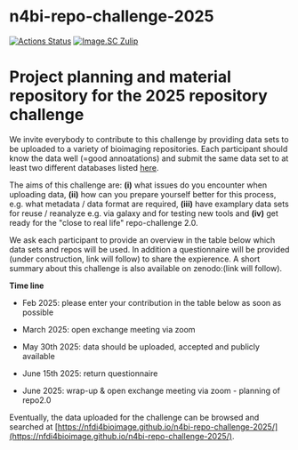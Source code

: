 # n4bi-repo-challenge-2025

[![Actions Status][actions-badge]][actions-link]
[![Image.SC Zulip][zulip-badge]][zulip-link]

<!-- SPHINX-START -->

<!-- prettier-ignore-start -->
[actions-badge]:            https://github.com/nfdi4bioimage/n4bi-repo-challenge-2025/workflows/CI/badge.svg
[actions-link]:             https://github.com/nfdi4bioimage/n4bi-repo-challenge-2025/actions
[github-discussions-badge]: https://img.shields.io/static/v1?label=Discussions&message=Ask&color=blue&logo=github
[github-discussions-link]:  https://github.com/nfdi4bioimage/n4bi-repo-challenge-2025/discussions
[zulip-badge]:              https://img.shields.io/badge/zulip-join_chat-brightgreen.svg
[zulip-link]:               https://imagesc.zulipchat.com/#narrow/stream/328251-NGFF

<!-- prettier-ignore-end -->

# Project planning and material repository for the 2025 repository challenge 

We invite everybody to contribute to this challenge by providing data sets to be uploaded to a variety of bioimaging repositories. Each participant should know the data well (=good annoatations) and submit the same data set to at least two different databases listed [here](https://fairsharing.org/search?q=imaging&isRecommended=true&page=1).

The aims of this challenge are: **(i)** what issues do you encounter when uploading data, **(ii)** how can you prepare yourself better for this process, e.g. what metadata / data format are required, **(iii)** have examplary data sets for reuse / reanalyze e.g. via galaxy and for testing new tools and **(iv)** get ready for the "close to real life" repo-challenge 2.0. 

We ask each participant to provide an overview in the table below which data sets and repos will be used. In addition a questionnaire will be provided (under construction, link will follow) to share the expierence. A short summary about this challenge is also available on zenodo:(link will follow). 

**Time line**

+ Feb 2025: please enter your contribution in the table below as soon as possible

+ March 2025: open exchange meeting via zoom

+ May 30th 2025: data should be uploaded, accepted and publicly available

+ June 15th 2025: return questionnaire

+ June 2025: wrap-up & open exchange meeting via zoom - planning of repo2.0


Eventually, the data uploaded for the challenge can be browsed and searched at
[https://nfdi4bioimage.github.io/n4bi-repo-challenge-2025/](https://nfdi4bioimage.github.io/n4bi-repo-challenge-2025/).
